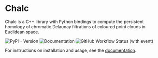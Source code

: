 # Chalc
Chalc is a C++ library with Python bindings to compute the persistent homology of chromatic Delaunay filtrations of coloured point clouds in Euclidean space.

![PyPI - Version](https://img.shields.io/pypi/v/chalc?labelColor=222222)
![Documentation](https://img.shields.io/badge/docs-stable-blue?labelColor=222222&link=https%3A%2F%2Fabhinavnatarajan.github.io%2FChalc)
![GitHub Workflow Status (with event)](https://img.shields.io/github/actions/workflow/status/abhinavnatarajan/Chalc/build.yml?labelColor=222222)

For instructions on installation and usage, see the [documentation](https://abhinavnatarajan.github.io/Chalc).

